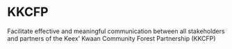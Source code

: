 # KKCFP
Facilitate effective and meaningful communication between all stakeholders and partners of the Keex’ Kwaan Community Forest Partnership (KKCFP)
